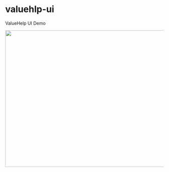 # valuehlp-ui
ValueHelp UI Demo

<p align="center">
<img width="800" height="435" src="./master/images/valuehelp.png">
</p>

